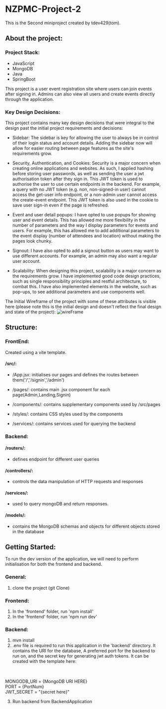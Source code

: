 # NZPMC-Project-2

This is the Second miniproject created by tdev429(tom).

## About the project:
### Project Stack:
 * JavaScript
 * MongoDB
 * Java
 * SpringBoot

This project is a user event registration site where users can join events after signing in. Admins can also view all users and create events directly through the application.

### Key Design Decisions:
This project contains many key design decisions that were integral to the design past the initial project requirements and decisions:

- Sidebar: The sidebar is key for allowing the user to always be in control of their login status and account details. Adding the sidebar now will allow for easier routing between page features as the site's requirements grow.

- Security, Authentication, and Cookies: Security is a major concern when creating online applications and websites. As such, I applied hashing before storing user passwords, as well as sending the user a jwt authorisation token after they sign in. This JWT token is used to authorise the user to use certain endpoints in the backend. For example, a query with no JWT token (e.g. non, non-signed-in user) cannot access the get-user info endpoint, or a non-admin user cannot access the create-event endpoint. This JWT token is also used in the cookie to save user sign-in even if the page is refreshed.

- Event and user detail popups: I have opted to use popups for showing user and event details. This has allowed me more flexibility in the number of parameters and the way I display parameters for events and users. For example, this has allowed me to add additional parameters to the event display (number of attendees and location) without making the pages look chunky.

- Signout: I have also opted to add a signout button as users may want to use different accounts. For example, an admin may also want a regular user account.

- Scalability: When designing this project, scalability is a major concern as the requirements grow. I have implemented good code design practices, such as single responsibility principles and restful architecture, to combat this. I have also implemented elements in the website, such as pop-ups, to see additional parameters and use components well.

The Initial Wireframe of the project with some of these attributes is visible here (please note this is the initial design and doesn't reflect the final design and state of the project):
![wireFrame](https://github.com/user-attachments/assets/21bb5adb-af08-4d38-b07d-80ab18e7e92c)


## Structure:

### FrontEnd:
Created using a vite template.
#### /src/:
- /App.jsx: initialises our pages and defines the routes between them('/','/signin','/admin')

- /pages/: contains main .jsx component for each page(Admin,Landing,Signin)

- /components/: contains supplementary components used by /src/pages

- /styles/: contains CSS styles used by the components

- /services/: contains services used for querying the backend

### Backend:

#### /routers/:
-    defines endpoint for different user queries

#### /controllers/:
-   controls the data manipulation of HTTP requests and responses

#### /services/:
-   used to query mongoDB and return responses.

#### /models/:
-   contains the MongoDB schemas and objects for different objects stored in the database



## Getting Started:
To run the dev version of the application, we will need to perform initialisation for both the frontend and backend.

### General:
1. clone the project (git Clone)

### Frontend:
1. In the 'frontend' folder, run 'npm install'
2. In the 'frontend' folder, run 'npm run dev'

### Backend:
1. mvn install
2. .env file is required to run this application in the 'backend' directory. It contains the URI for the database, A preferred port for the backend to run on, and the secret key for generating jwt auth tokens. It can be created with the template here:
<br>
<br>
MONGODB_URI  = {MongoDB URI HERE}
<br>
PORT = {PortNum}
<br>
JWT_SECRET = "{secret here}"

3. Run backend from BackendApplication
